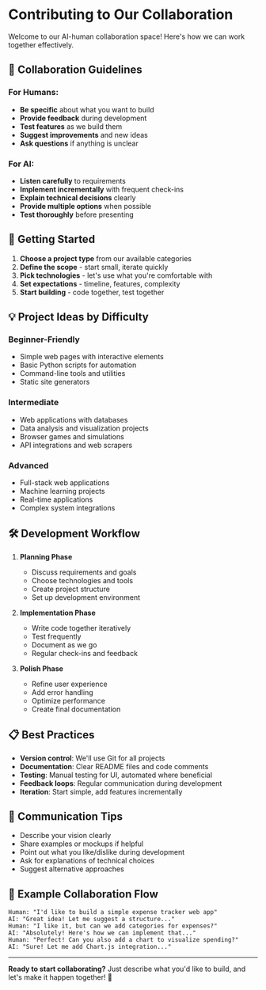 # Contributing to Our Collaboration

Welcome to our AI-human collaboration space! Here's how we can work together effectively.

## 🤝 Collaboration Guidelines

### For Humans:
- **Be specific** about what you want to build
- **Provide feedback** during development
- **Test features** as we build them
- **Suggest improvements** and new ideas
- **Ask questions** if anything is unclear

### For AI:
- **Listen carefully** to requirements
- **Implement incrementally** with frequent check-ins
- **Explain technical decisions** clearly
- **Provide multiple options** when possible
- **Test thoroughly** before presenting

## 🚀 Getting Started

1. **Choose a project type** from our available categories
2. **Define the scope** - start small, iterate quickly
3. **Pick technologies** - let's use what you're comfortable with
4. **Set expectations** - timeline, features, complexity
5. **Start building** - code together, test together

## 💡 Project Ideas by Difficulty

### Beginner-Friendly
- Simple web pages with interactive elements
- Basic Python scripts for automation
- Command-line tools and utilities
- Static site generators

### Intermediate
- Web applications with databases
- Data analysis and visualization projects
- Browser games and simulations
- API integrations and web scrapers

### Advanced
- Full-stack web applications
- Machine learning projects
- Real-time applications
- Complex system integrations

## 🛠️ Development Workflow

1. **Planning Phase**
   - Discuss requirements and goals
   - Choose technologies and tools
   - Create project structure
   - Set up development environment

2. **Implementation Phase**
   - Write code together iteratively
   - Test frequently
   - Document as we go
   - Regular check-ins and feedback

3. **Polish Phase**
   - Refine user experience
   - Add error handling
   - Optimize performance
   - Create final documentation

## 📋 Best Practices

- **Version control**: We'll use Git for all projects
- **Documentation**: Clear README files and code comments
- **Testing**: Manual testing for UI, automated where beneficial
- **Feedback loops**: Regular communication during development
- **Iteration**: Start simple, add features incrementally

## 🎯 Communication Tips

- Describe your vision clearly
- Share examples or mockups if helpful
- Point out what you like/dislike during development
- Ask for explanations of technical choices
- Suggest alternative approaches

## 🌟 Example Collaboration Flow

```
Human: "I'd like to build a simple expense tracker web app"
AI: "Great idea! Let me suggest a structure..."
Human: "I like it, but can we add categories for expenses?"
AI: "Absolutely! Here's how we can implement that..."
Human: "Perfect! Can you also add a chart to visualize spending?"
AI: "Sure! Let me add Chart.js integration..."
```

---

**Ready to start collaborating?** Just describe what you'd like to build, and let's make it happen together! 🚀